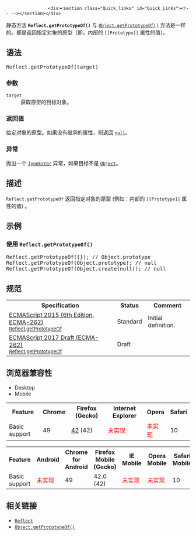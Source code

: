 
                
                  
                    <div><section class="Quick_links" id="Quick_Links"><!-- --></section></div>

<p>&#x9759;&#x6001;&#x65B9;&#x6CD5;&#xA0;<code><strong>Reflect</strong></code><strong><code>.getPrototypeOf()</code></strong> &#x4E0E; <a title="Object.getPrototypeOf() &#x65B9;&#x6CD5;&#x8FD4;&#x56DE;&#x6307;&#x5B9A;&#x5BF9;&#x8C61;&#x7684;&#x539F;&#x578B;&#xFF08;&#x4E5F;&#x5C31;&#x662F;&#x8BE5;&#x5BF9;&#x8C61;&#x5185;&#x90E8;&#x5C5E;&#x6027;[[Prototype]]&#x7684;&#x503C;&#xFF09;&#x3002;" href="/zh-CN/docs/Web/JavaScript/Reference/Global_Objects/Object/getPrototypeOf"><code>Object.getPrototypeOf()</code></a> &#x65B9;&#x6CD5;&#x662F;&#x4E00;&#x6837;&#x7684;&#x3002;&#x90FD;&#x662F;&#x8FD4;&#x56DE;&#x6307;&#x5B9A;&#x5BF9;&#x8C61;&#x7684;&#x539F;&#x578B;&#xFF08;&#x5373;&#xFF0C;&#x5185;&#x90E8;&#x7684;&#xA0;<code>[[Prototype]]</code> &#x5C5E;&#x6027;&#x7684;&#x503C;&#xFF09;&#x3002;</p>

<h2 id="&#x8BED;&#x6CD5;">&#x8BED;&#x6CD5;</h2>

<pre class="syntaxbox">Reflect.getPrototypeOf(target)
</pre>

<h3 id="&#x53C2;&#x6570;">&#x53C2;&#x6570;</h3>

<dl>
 <dt><code>target</code></dt>
 <dd>&#x83B7;&#x53D6;&#x539F;&#x578B;&#x7684;&#x76EE;&#x6807;&#x5BF9;&#x8C61;&#x3002;</dd>
</dl>

<h3 id="&#x8FD4;&#x56DE;&#x503C;">&#x8FD4;&#x56DE;&#x503C;</h3>

<p>&#x7ED9;&#x5B9A;&#x5BF9;&#x8C61;&#x7684;&#x539F;&#x578B;&#x3002;&#x5982;&#x679C;&#x6CA1;&#x6709;&#x7EE7;&#x627F;&#x7684;&#x5C5E;&#x6027;&#xFF0C;&#x5219;&#x8FD4;&#x56DE; <a title="&#x503C;&#xA0;null&#xA0;&#x662F;&#x4E00;&#x4E2A; JavaScript &#x5B57;&#x9762;&#x91CF;&#xFF0C;&#x8868;&#x793A;&#x7A7A;&#x503C;&#xFF08;null or an &quot;empty&quot; value&#xFF09;&#xFF0C;&#x5373;&#x6CA1;&#x6709;&#x5BF9;&#x8C61;&#x88AB;&#x5448;&#x73B0;&#xFF08;no object value is present&#xFF09;&#x3002;&#x5B83;&#x662F; JavaScript &#x539F;&#x59CB;&#x503C; &#x4E4B;&#x4E00;&#x3002;" href="/zh-CN/docs/Web/JavaScript/Reference/Global_Objects/null"><code>null</code></a>&#x3002;</p>

<h3 id="&#x5F02;&#x5E38;">&#x5F02;&#x5E38;</h3>

<p>&#x629B;&#x51FA;&#x4E00;&#x4E2A; <a title="TypeError&#xFF08;&#x7C7B;&#x578B;&#x9519;&#x8BEF;&#xFF09;&#xA0;&#x5BF9;&#x8C61;&#x7528;&#x6765;&#x8868;&#x793A;&#x503C;&#x7684;&#x7C7B;&#x578B;&#x975E;&#x9884;&#x671F;&#x7C7B;&#x578B;&#x65F6;&#x53D1;&#x751F;&#x7684;&#x9519;&#x8BEF;&#x3002;" href="/zh-CN/docs/Web/JavaScript/Reference/Global_Objects/TypeError"><code>TypeError</code></a> &#x5F02;&#x5E38;&#xFF0C;&#x5982;&#x679C;&#x76EE;&#x6807;&#x4E0D;&#x662F;&#xA0;<a title="Object &#x6784;&#x9020;&#x51FD;&#x6570;&#x521B;&#x5EFA;&#x4E00;&#x4E2A;&#x5BF9;&#x8C61;&#x5305;&#x88C5;&#xFF08;object wrapper&#xFF09;&#x3002;" href="/zh-CN/docs/Web/JavaScript/Reference/Global_Objects/Object"><code>Object</code></a>&#x3002;</p>

<h2 id="&#x63CF;&#x8FF0;">&#x63CF;&#x8FF0;</h2>

<p><code>Reflect.getPrototypeOf</code> &#x8FD4;&#x56DE;&#x6307;&#x5B9A;&#x5BF9;&#x8C61;&#x7684;&#x539F;&#x578B;&#xA0;(&#x4F8B;&#x5982;&#xFF1A;&#x5185;&#x90E8;&#x7684;&#xA0;<code>[[Prototype]]</code> &#x5C5E;&#x6027;&#x7684;&#x503C;) &#x3002;</p>

<h2 id="&#x793A;&#x4F8B;">&#x793A;&#x4F8B;</h2>

<h3 id="&#x4F7F;&#x7528;_Reflect.getPrototypeOf()">&#x4F7F;&#x7528;&#xA0;<code>Reflect.getPrototypeOf()</code></h3>

<pre class="brush: js">Reflect.getPrototypeOf({}); // Object.prototype
Reflect.getPrototypeOf(Object.prototype); // null
Reflect.getPrototypeOf(Object.create(null)); // null
</pre>

<h2 id="&#x89C4;&#x8303;">&#x89C4;&#x8303;</h2>

<table class="standard-table">
 <tbody>
  <tr>
   <th scope="col">Specification</th>
   <th scope="col">Status</th>
   <th scope="col">Comment</th>
  </tr>
  <tr>
   <td><a lang="en" hreflang="en" href="http://www.ecma-international.org/ecma-262/6.0/#sec-reflect.getprototypeof" class="external">ECMAScript 2015 (6th Edition, ECMA-262)<br><small lang="zh-CN">Reflect.getPrototypeOf</small></a></td>
   <td><span class="spec-Standard">Standard</span></td>
   <td>Initial definition.</td>
  </tr>
  <tr>
   <td><a lang="en" hreflang="en" href="https://tc39.github.io/ecma262/#sec-reflect.getprototypeof" class="external">ECMAScript 2017 Draft (ECMA-262)<br><small lang="zh-CN">Reflect.getPrototypeOf</small></a></td>
   <td><span class="spec-Draft">Draft</span></td>
   <td>&#xA0;</td>
  </tr>
 </tbody>
</table>

<h2 id="&#x6D4F;&#x89C8;&#x5668;&#x517C;&#x5BB9;&#x6027;">&#x6D4F;&#x89C8;&#x5668;&#x517C;&#x5BB9;&#x6027;</h2>

<p></p><div class="htab"> 
    <a name="AutoCompatibilityTable" id="AutoCompatibilityTable"></a> 
    <ul> 
        <li class="selected"><a>Desktop</a></li> 
        <li><a>Mobile</a></li> 
    </ul> 
</div><p></p>

<div id="compat-desktop">
<table class="compat-table">
 <tbody>
  <tr>
   <th>Feature</th>
   <th>Chrome</th>
   <th>Firefox (Gecko)</th>
   <th>Internet Explorer</th>
   <th>Opera</th>
   <th>Safari</th>
  </tr>
  <tr>
   <td>Basic support</td>
   <td>49</td>
   <td><a title="Released on 2015-11-03." href="/en-US/Firefox/Releases/42">42</a> (42)</td>
   <td><span style="color: #f00;">&#x672A;&#x5B9E;&#x73B0;</span></td>
   <td><span style="color: #f00;">&#x672A;&#x5B9E;&#x73B0;</span></td>
   <td>10</td>
  </tr>
 </tbody>
</table>
</div>

<div id="compat-mobile">
<table class="compat-table">
 <tbody>
  <tr>
   <th>Feature</th>
   <th>Android</th>
   <th>Chrome for Android</th>
   <th>Firefox Mobile (Gecko)</th>
   <th>IE Mobile</th>
   <th>Opera Mobile</th>
   <th>Safari Mobile</th>
  </tr>
  <tr>
   <td>Basic support</td>
   <td><span style="color: #f00;">&#x672A;&#x5B9E;&#x73B0;</span></td>
   <td>49</td>
   <td>42.0 (42)</td>
   <td><span style="color: #f00;">&#x672A;&#x5B9E;&#x73B0;</span></td>
   <td><span style="color: #f00;">&#x672A;&#x5B9E;&#x73B0;</span></td>
   <td>10</td>
  </tr>
 </tbody>
</table>
</div>

<h2 id="&#x76F8;&#x5173;&#x94FE;&#x63A5;">&#x76F8;&#x5173;&#x94FE;&#x63A5;</h2>

<ul>
 <li><a title="Reflect &#x5BF9;&#x8C61;&#x63D0;&#x4F9B;&#x4E86;&#x82E5;&#x5E72;&#x4E2A;&#x80FD;&#x5BF9;&#x4EFB;&#x610F;&#x5BF9;&#x8C61;&#x8FDB;&#x884C;&#x67D0;&#x79CD;&#x7279;&#x5B9A;&#x7684;&#x53EF;&#x62E6;&#x622A;&#x64CD;&#x4F5C;&#xFF08;interceptable operation&#xFF09;&#x7684;&#x65B9;&#x6CD5;&#x3002;" href="/zh-CN/docs/Web/JavaScript/Reference/Global_Objects/Reflect"><code>Reflect</code></a></li>
 <li><a title="Object.getPrototypeOf() &#x65B9;&#x6CD5;&#x8FD4;&#x56DE;&#x6307;&#x5B9A;&#x5BF9;&#x8C61;&#x7684;&#x539F;&#x578B;&#xFF08;&#x4E5F;&#x5C31;&#x662F;&#x8BE5;&#x5BF9;&#x8C61;&#x5185;&#x90E8;&#x5C5E;&#x6027;[[Prototype]]&#x7684;&#x503C;&#xFF09;&#x3002;" href="/zh-CN/docs/Web/JavaScript/Reference/Global_Objects/Object/getPrototypeOf"><code>Object.getPrototypeOf()</code></a></li>
</ul>
                  
                
              